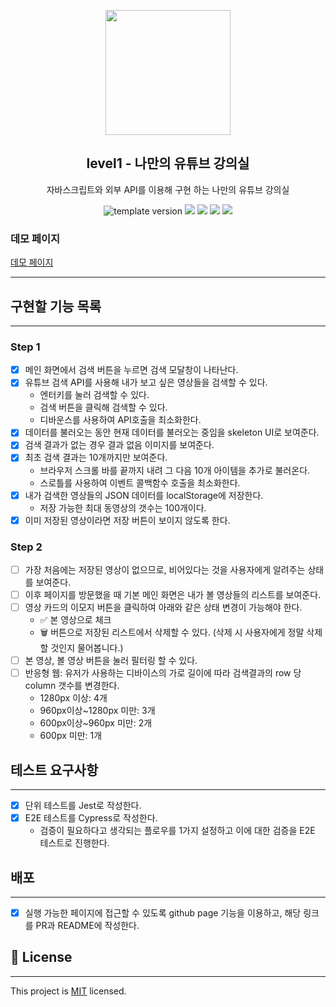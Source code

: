 <p align="middle" >
  <img width="200px;" src="./images/laptop_with_youtube_logo.png"/>
</p>
<h2 align="middle">level1 - 나만의 유튜브 강의실</h2>
<p align="middle">자바스크립트와 외부 API를 이용해 구현 하는 나만의 유튜브 강의실</p>
<p align="middle">
  <img src="https://img.shields.io/badge/version-1.0.0-blue?style=flat-square" alt="template version"/>
  <img src="https://img.shields.io/badge/language-html-red.svg?style=flat-square"/>
  <img src="https://img.shields.io/badge/language-css-blue.svg?style=flat-square"/>
  <img src="https://img.shields.io/badge/language-js-yellow.svg?style=flat-square"/>
  <img src="https://img.shields.io/badge/license-MIT-brightgreen.svg?style=flat-square"/>
</p>

### 데모 페이지

[데모 페이지](https://usageness.github.io/javascript-youtube-classroom/)

---

## 구현할 기능 목록

---

### Step 1

- [x] 메인 화면에서 검색 버튼을 누르면 검색 모달창이 나타난다.
- [x] 유튜브 검색 API를 사용해 내가 보고 싶은 영상들을 검색할 수 있다.
  - 엔터키를 눌러 검색할 수 있다.
  - 검색 버튼을 클릭해 검색할 수 있다.
  - 디바운스를 사용하여 API호출을 최소화한다.
- [x] 데이터를 불러오는 동안 현재 데이터를 불러오는 중임을 skeleton UI로 보여준다.
- [x] 검색 결과가 없는 경우 결과 없음 이미지를 보여준다.
- [x] 최초 검색 결과는 10개까지만 보여준다.
  - 브라우저 스크롤 바를 끝까지 내려 그 다음 10개 아이템을 추가로 불러온다.
  - 스로틀를 사용하여 이벤트 콜백함수 호출을 최소화한다.
- [x] 내가 검색한 영상들의 JSON 데이터를 localStorage에 저장한다.
  - 저장 가능한 최대 동영상의 갯수는 100개이다.
- [x] 이미 저장된 영상이라면 저장 버튼이 보이지 않도록 한다.

### Step 2

- [ ] 가장 처음에는 저장된 영상이 없으므로, 비어있다는 것을 사용자에게 알려주는 상태를 보여준다.
- [ ] 이후 페이지를 방문했을 때 기본 메인 화면은 내가 볼 영상들의 리스트를 보여준다.
- [ ] 영상 카드의 이모지 버튼을 클릭하여 아래와 같은 상태 변경이 가능해야 한다.
  - ✅ 본 영상으로 체크
  - 🗑️ 버튼으로 저장된 리스트에서 삭제할 수 있다. (삭제 시 사용자에게 정말 삭제할 것인지 물어봅니다.)
- [ ] 본 영상, 볼 영상 버튼을 눌러 필터링 할 수 있다.
- [ ] 반응형 웹: 유저가 사용하는 디바이스의 가로 길이에 따라 검색결과의 row 당 column 갯수를 변경한다.
  - 1280px 이상: 4개
  - 960px이상~1280px 미만: 3개
  - 600px이상~960px 미만: 2개
  - 600px 미만: 1개

## 테스트 요구사항

---

- [x] 단위 테스트를 Jest로 작성한다.
- [x] E2E 테스트를 Cypress로 작성한다.
  - 검증이 필요하다고 생각되는 플로우를 1가지 설정하고 이에 대한 검증을 E2E 테스트로 진행한다.

## 배포

---

- [x] 실행 가능한 페이지에 접근할 수 있도록 github page 기능을 이용하고, 해당 링크를 PR과 README에 작성한다.

## 📝 License

---

This project is [MIT](https://github.com/woowacourse/javascript-youtube-classroom/blob/main/LICENSE) licensed.
